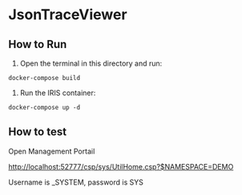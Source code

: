# JsonTraceViewer

## How to Run

1. Open the terminal in this directory and run:

```
docker-compose build
```

1. Run the IRIS container:

```
docker-compose up -d
```

## How to test

Open Management Portail 

<http://localhost:52777/csp/sys/UtilHome.csp?$NAMESPACE=DEMO>

Username is _SYSTEM, password is SYS

